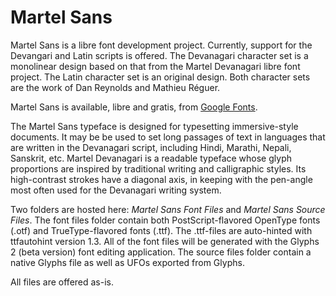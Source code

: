 Martel Sans
===========

Martel Sans is a libre font development project. Currently, support for the Devangari and Latin scripts is offered. The Devanagari character set is a monolinear design based on that from the Martel Devanagari libre font project. The Latin character set is an original design. Both character sets are the work of Dan Reynolds and Mathieu Réguer.

Martel Sans is available, libre and gratis, from <a href="http://www.google.com/fonts/specimen/Martel+Sans">Google Fonts</a>. 

The Martel Sans typeface is designed for typesetting immersive-style documents. It may be be used to set long passages of text in languages that are written in the Devanagari script, including Hindi, Marathi, Nepali, Sanskrit, etc. Martel Devanagari is a readable typeface whose glyph proportions are inspired by traditional writing and calligraphic styles. Its high-contrast strokes have a diagonal axis, in keeping with the pen-angle most often used for the Devanagari writing system.

Two folders are hosted here: <em>Martel Sans Font Files</em> and <em>Martel Sans Source Files</em>. The font files folder  contain both PostScript-flavored OpenType fonts (.otf) and TrueType-flavored fonts (.ttf). The .ttf-files are auto-hinted with ttfautohint version 1.3. All of the font files will be generated with the Glyphs 2 (beta version) font editing application. The source files folder contain a native Glyphs file as well as UFOs exported from Glyphs.

All files are offered as-is.